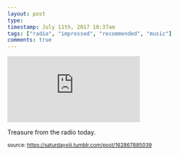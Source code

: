 ```yaml
---
layout: post
type: 
timestamp: July 11th, 2017 10:37am
tags: ["radio", "impressed", "recommended", "music"]
comments: true
---
```

<embed type="audio/mpeg" src="https://bandcamp.com/stream_redirect?enc=mp3-128&amp;track_id=2117398184&amp;ts=1618890940&amp;t=77239c6418de17745a2cbc1eb85eeab5e89f60f3">
       
Treasure from the radio today.
 
  
<small>source: https://saturdayxiii.tumblr.com/post/162867885039</small>